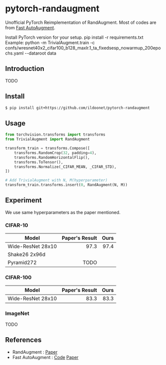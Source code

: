 # pytorch-randaugment

Unofficial PyTorch Reimplementation of RandAugment. Most of codes are from [Fast AutoAugment](https://github.com/kakaobrain/fast-autoaugment).


Install PyTorch version for your setup.
pip install -r requirements.txt
Example: python -m TrivialAugment.train -c confs/wresnet40x2_cifar100_b128_maxlr.1_ta_fixedsesp_nowarmup_200epochs.yaml --dataroot data

## Introduction

TODO

## Install

```bash
$ pip install git+https://github.com/ildoonet/pytorch-randaugment
```

## Usage

```python
from torchvision.transforms import transforms
from TrivialAugment import RandAugment

transform_train = transforms.Compose([
    transforms.RandomCrop(32, padding=4),
    transforms.RandomHorizontalFlip(),
    transforms.ToTensor(),
    transforms.Normalize(_CIFAR_MEAN, _CIFAR_STD),
])

# Add TrivialAugment with N, M(hyperparameter)
transform_train.transforms.insert(0, RandAugment(N, M))
```

## Experiment

We use same hyperparameters as the paper mentioned. 

### CIFAR-10

| Model             | Paper's Result | Ours         |
|-------------------|---------------:|-------------:|
| Wide-ResNet 28x10 | 97.3           | 97.4         |
| Shake26 2x96d     | 
| Pyramid272        | TODO           |

### CIFAR-100

| Model             | Paper's Result | Ours         |
|-------------------|---------------:|-------------:|
| Wide-ResNet 28x10 | 83.3           | 83.3         |

### ImageNet

TODO

## References

- RandAugment : [Paper](https://arxiv.org/abs/1909.13719)
- Fast AutoAugment : [Code](https://github.com/kakaobrain/fast-autoaugment) [Paper](https://arxiv.org/abs/1905.00397)
